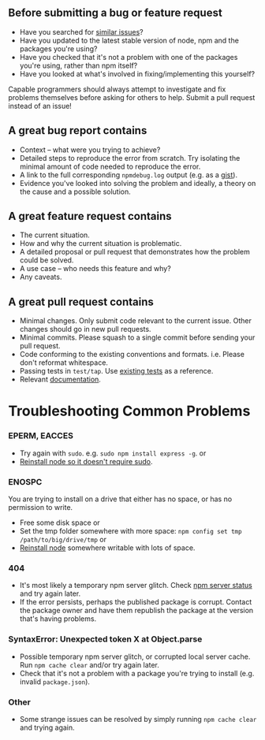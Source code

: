 ## Before submitting a bug or feature request

* Have you searched for [similar issues](https://github.com/npm/npm/search?q=Similar%20issues&type=Issues)?
* Have you updated to the latest stable version of node, npm and the packages you're using?
* Have you checked that it's not a problem with one of the packages you're using, rather than npm itself?
* Have you looked at what's involved in fixing/implementing this yourself? 
 
Capable programmers should always attempt to investigate and fix problems themselves before asking for others to help. Submit a pull request instead of an issue!

## A great bug report contains

* Context – what were you trying to achieve?
* Detailed steps to reproduce the error from scratch. Try isolating the minimal amount of code needed to reproduce the error.
* A link to the full corresponding `npmdebug.log` output (e.g. as a [gist](https://gist.github.com/)).
* Evidence you've looked into solving the problem and ideally, a theory on the cause and a possible solution.

## A great feature request contains

* The current situation.
* How and why the current situation is problematic.
* A detailed proposal or pull request that demonstrates how the problem could be solved.
* A use case – who needs this feature and why?
* Any caveats.

## A great pull request contains

* Minimal changes. Only submit code relevant to the current issue. Other changes should go in new pull requests.
* Minimal commits. Please squash to a single commit before sending your pull request.
* Code conforming to the existing conventions and formats. i.e. Please don't reformat whitespace.
* Passing tests in `test/tap`. Use [existing tests](https://github.com/npm/npm/tree/master/test/tap) as a reference.
* Relevant [documentation](https://github.com/npm/npm/tree/master/doc).

# Troubleshooting Common Problems

### EPERM, EACCES

* Try again with `sudo`. e.g. `sudo npm install express -g`. or
* [Reinstall node so it doesn't require sudo](https://gist.github.com/isaacs/579814).

### ENOSPC

You are trying to install on a drive that either has no space, or has no permission to write.

* Free some disk space or
* Set the tmp folder somewhere with more space: `npm config set tmp /path/to/big/drive/tmp` or
* [Reinstall node](https://gist.github.com/isaacs/579814) somewhere writable with lots of space.

### 404

* It's most likely a temporary npm server glitch. Check [npm server status](https://twitter.com/npmjs) and try again later.
* If the error persists, perhaps the published package is corrupt. Contact the package owner and have them republish the package at the version that's having problems.

### SyntaxError: Unexpected token X at Object.parse

* Possible temporary npm server glitch, or corrupted local server cache. Run `npm cache clear` and/or try again later. 
* Check that it's not a problem with a package you're trying to install (e.g. invalid `package.json`).

### Other

* Some strange issues can be resolved by simply running `npm cache clear` and trying again.
